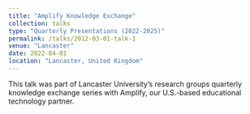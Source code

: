 ```yaml
---
title: "Amplify Knowledge Exchange"
collection: talks
type: "Quarterly Presentations (2022-2025)"
permalink: /talks/2012-03-01-talk-1
venue: "Lancaster"
date: 2022-04-01
location: "Lancaster, United Kingdom"
---
```


This talk was part of Lancaster University’s research groups quarterly knowledge exchange series with Amplify, our U.S.-based educational technology partner.
